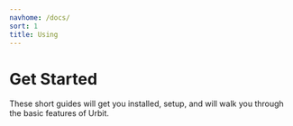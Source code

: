 ```yaml
---
navhome: /docs/
sort: 1
title: Using
---
```


# Get Started

These short guides will get you installed, setup, and will walk you through the basic features of Urbit.

<list/>

